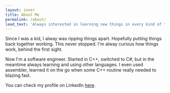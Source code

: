 ```yaml
---
layout: inner
title: About Me
permalink: /about/
lead_text: 'Always interested in learning new things in every kind of technology.'
---
```


Since I was a kid, I alway was ripping things apart. Hopefully putting things back together working. This never stopped. I'm alway curious how things work, behind the first sight.

Now I'm a software engineer. Started in C++, switched to C#, but in the meantime always learning and using other languages. I even used assembler, learned it on the go when some C++ routine really needed to blazing fast. 

You can check my profile on LinkedIn [here](https://nl.linkedin.com/in/jkeuper). 
